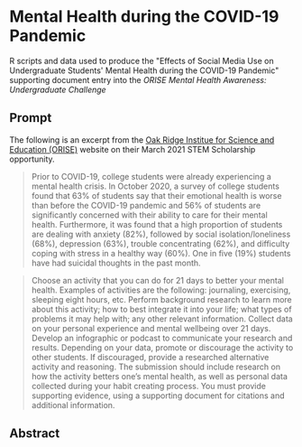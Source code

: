 # Mental Health during the COVID-19 Pandemic

R scripts and data used to produce the "Effects of Social Media Use on Undergraduate Students' Mental Health during the COVID-19 Pandemic" supporting document entry into the *ORISE Mental Health Awareness: Undergraduate Challenge* 

## Prompt
The following is an excerpt from the [Oak Ridge Institue for Science and Education (ORISE)](https://orise.orau.gov/resources/stem/scholarships.html) website on their March 2021 STEM Scholarship opportunity. 

>Prior to COVID-19, college students were already experiencing a mental health crisis. In October 2020, a survey of college students found that 63% of students say that their emotional health is worse than before the COVID-19 pandemic and 56% of students are significantly concerned with their ability to care for their mental health. Furthermore, it was found that a high proportion of students are dealing with anxiety (82%), followed by social isolation/loneliness (68%), depression (63%), trouble concentrating (62%), and difficulty coping with stress in a healthy way (60%). One in five (19%) students have had suicidal thoughts in the past month.

>Choose an activity that you can do for 21 days to better your mental health. Examples of activities are the following: journaling, exercising, sleeping eight hours, etc. Perform background research to learn more about this activity; how to best integrate it into your life; what types of problems it may help with; any other relevant information. Collect data on your personal experience and mental wellbeing over 21 days. Develop an infographic or podcast to communicate your research and results. Depending on your data, promote or discourage the activity to other students. If discouraged, provide a researched alternative activity and reasoning. The submission should include research on how the activity betters one’s mental health, as well as personal data collected during your habit creating process. You must provide supporting evidence, using a supporting document for citations and additional information.

## Abstract
